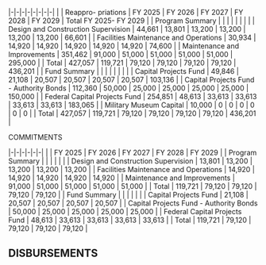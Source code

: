 |-|-|-|-|-|-|-|-|
| | Reappro-  priations | FY 2025 | FY 2026 | FY 2027 | FY 2028 | FY 2029 | Total FY 2025- FY 2029 |
| Program Summary | | | | | | | |
| Design and Construction Supervision | 44,661 | 13,801 | 13,200 | 13,200 | 13,200 | 13,200 | 66,601 |
| Facilities Maintenance and Operations | 30,934 | 14,920 | 14,920 | 14,920 | 14,920 | 14,920 | 74,600 |
| Maintenance and Improvements | 351,462 | 91,000 | 51,000 | 51,000 | 51,000 | 51,000 | 295,000 |
| Total | 427,057 | 119,721 | 79,120 | 79,120 | 79,120 | 79,120 | 436,201 |
| Fund Summary | | | | | | | |
| Capital Projects Fund | 49,846 | 21,108 | 20,507 | 20,507 | 20,507 | 20,507 | 103,136 |
| Capital Projects Fund - Authority Bonds | 112,360 | 50,000 | 25,000 | 25,000 | 25,000 | 25,000 | 150,000 |
| Federal Capital Projects Fund | 254,851 | 48,613 | 33,613 | 33,613 | 33,613 | 33,613 | 183,065 |
| Military Museum Capital | 10,000 | 0 | 0 | 0 | 0 | 0 | 0 |
| Total | 427,057 | 119,721 | 79,120 | 79,120 | 79,120 | 79,120 | 436,201 |

COMMITMENTS

|-|-|-|-|-|-|
| | FY 2025 | FY 2026 | FY 2027 | FY 2028 | FY 2029 |
| Program Summary | | | | | |
| Design and Construction Supervision | 13,801 | 13,200 | 13,200 | 13,200 | 13,200 |
| Facilities Maintenance and Operations | 14,920 | 14,920 | 14,920 | 14,920 | 14,920 |
| Maintenance and Improvements | 91,000 | 51,000 | 51,000 | 51,000 | 51,000 |
| Total | 119,721 | 79,120 | 79,120 | 79,120 | 79,120 |
| Fund Summary | | | | | |
| Capital Projects Fund | 21,108 | 20,507 | 20,507 | 20,507 | 20,507 |
| Capital Projects Fund - Authority Bonds | 50,000 | 25,000 | 25,000 | 25,000 | 25,000 |
| Federal Capital Projects Fund | 48,613 | 33,613 | 33,613 | 33,613 | 33,613 |
| Total | 119,721 | 79,120 | 79,120 | 79,120 | 79,120 |

## **DISBURSEMENTS**